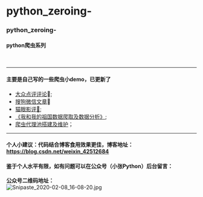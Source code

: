 # python_zeroing-

###  python_zeroing-

#### python爬虫系列

<br>

-----

#### 主要是自己写的一些爬虫小demo，已更新了

*  [大众点评评论](https://github.com/Largefreedom/python_zeroing-/tree/master/dianping_comment):dango:;
*  [搜狗微信文章](https://github.com/Largefreedom/python_zeroing-/tree/master/weixin_passage_crawl):page_facing_up:
*  [猫眼影评:mobile_phone_off:](https://github.com/Largefreedom/python_zeroing-/tree/master/maoyan_crawl);
*  [《我和我的祖国数据爬取及数据分析》](https://github.com/Largefreedom/python_zeroing-/tree/master/zuguo);
*  [爬虫代理池搭建及维护](https://github.com/Largefreedom/python_zeroing-/tree/master/proxy_pool)；

-----

#### 个人小建议：代码结合博客食用效果更佳，博客地址：https://blog.csdn.net/weixin_42512684

#### 鉴于个人水平有限，如有问题可以在公众号（小张Python）后台留言：

**公众号二维码地址：**
<br>
![Snipaste_2020-02-08_16-08-20.jpg](http://ww1.sinaimg.cn/large/007wRTdIly1gbp24g2fhlj30kc07a0th.jpg)

